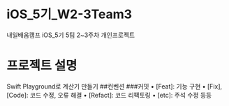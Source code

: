 # iOS_5기_W2-3Team3
내일배움캠프 iOS_5기 5팀 2~3주차 개인프로젝트
# 프로젝트 설명
Swift Playground로 계산기 만들기
##컨벤션
###커밋
    •    [Feat]: 기능 구현
    •    [Fix], [Code]: 코드 수정, 오류 해결
    •    [Refact]: 코드 리팩토링
    •    [etc]: 주석 수정 등등
